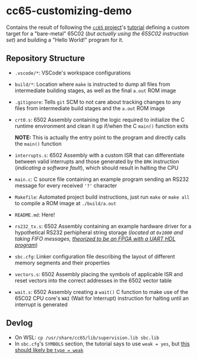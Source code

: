 # cc65-customizing-demo

Contains the result of following the [`cc65` project](https://cc65.github.io)'s [tutorial](https://cc65.github.io/doc/customizing.html) defining a custom target for a "bare-metal" 65C02 (*but actually using the 65SC02 instruction set*) and building a "Hello World!" program for it.

## Repository Structure

- `.vscode/*`: VSCode's workspace configurations
- `build/*`: Location where `make` is instructed to dump all files from intermediate building stages, as well as the final `a.out` ROM image
- `.gitignore`: Tells `git` SCM to not care about tracking changes to any files from intermediate build stages and the `a.out` ROM image
- `crt0.s`: 6502 Assembly containing the logic required to initialize the C runtime environment and clean it up if/when the C `main()` function exits

  **NOTE:** This is actually the entry point to the program and directly calls the `main()` function

- `interrupts.s`: 6502 Assembly with a custom ISR that can differentiate between valid interrupts and those generated by the `BRK` instruction (*indicating a software fault*), which should result in halting the CPU
- `main.c`: C source file containing an example program sending an RS232 message for every received `'?'` character
- `Makefile`: Automated project build instructions, just run `make` or `make all` to compile a ROM image at `./build/a.out`
- `README.md`: Here!
- `rs232_tx.s`: 6502 Assembly containing an example hardware driver for a hypothetical RS232 perhipheral string storage (*located at `0x1000` and taking FIFO messages, [theorized to be an FPGA with a UART HDL program](https://cc65.github.io/doc/customizing.html#s8)*)
- `sbc.cfg`: Linker configuration file describing the layout of different memory segments and their properties
- `vectors.s`: 6502 Assembly placing the symbols of applicable ISR and reset vectors into the correct addresses in the 6502 vector table
- `wait.s`: 6502 Assembly creating a `wait()` C function to make use of the 65C02 CPU core's `WAI` (Wait for Interrupt) instruction for halting until an interrupt is generated

## Devlog

- On WSL: `cp /usr/share/cc65/lib/supervision.lib sbc.lib`
- In `sbc.cfg`'s `SYMBOLS` section, the tutorial says to use `weak = yes`, but [this should likely be `type = weak`](http://forum.6502.org/viewtopic.php?t=5254)